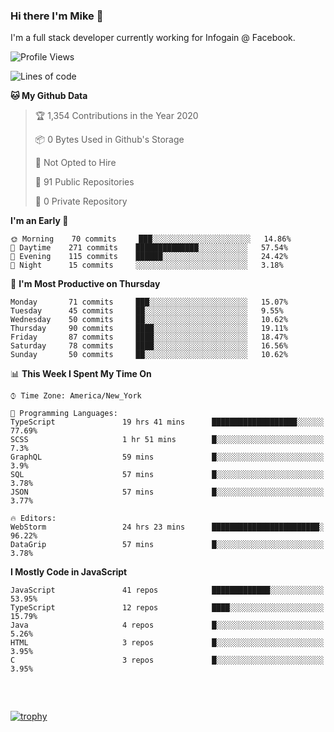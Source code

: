 ### Hi there I'm Mike 👋
I'm a full stack developer currently working for Infogain @ Facebook.

<!--START_SECTION:waka-->
![Profile Views](http://img.shields.io/badge/Profile%20Views-1-blue)

![Lines of code](https://img.shields.io/badge/From%20Hello%20World%20I%27ve%20Written-1.3%20million%20lines%20of%20code-blue)

**🐱 My Github Data** 

> 🏆 1,354 Contributions in the Year 2020
 > 
> 📦 0 Bytes Used in Github's Storage 
 > 
> 🚫 Not Opted to Hire
 > 
> 📜 91 Public Repositories
 > 
> 🔑 0 Private Repository 
 > 
**I'm an Early 🐤** 

```text
🌞 Morning    70 commits     ███░░░░░░░░░░░░░░░░░░░░░░   14.86% 
🌆 Daytime    271 commits    ██████████████░░░░░░░░░░░   57.54% 
🌃 Evening    115 commits    ██████░░░░░░░░░░░░░░░░░░░   24.42% 
🌙 Night      15 commits     ░░░░░░░░░░░░░░░░░░░░░░░░░   3.18%

```
📅 **I'm Most Productive on Thursday** 

```text
Monday       71 commits     ███░░░░░░░░░░░░░░░░░░░░░░   15.07% 
Tuesday      45 commits     ██░░░░░░░░░░░░░░░░░░░░░░░   9.55% 
Wednesday    50 commits     ██░░░░░░░░░░░░░░░░░░░░░░░   10.62% 
Thursday     90 commits     ████░░░░░░░░░░░░░░░░░░░░░   19.11% 
Friday       87 commits     ████░░░░░░░░░░░░░░░░░░░░░   18.47% 
Saturday     78 commits     ████░░░░░░░░░░░░░░░░░░░░░   16.56% 
Sunday       50 commits     ██░░░░░░░░░░░░░░░░░░░░░░░   10.62%

```


📊 **This Week I Spent My Time On** 

```text
⌚︎ Time Zone: America/New_York

💬 Programming Languages: 
TypeScript               19 hrs 41 mins      ███████████████████░░░░░░   77.69% 
SCSS                     1 hr 51 mins        █░░░░░░░░░░░░░░░░░░░░░░░░   7.3% 
GraphQL                  59 mins             █░░░░░░░░░░░░░░░░░░░░░░░░   3.9% 
SQL                      57 mins             █░░░░░░░░░░░░░░░░░░░░░░░░   3.78% 
JSON                     57 mins             █░░░░░░░░░░░░░░░░░░░░░░░░   3.77%

🔥 Editors: 
WebStorm                 24 hrs 23 mins      ████████████████████████░   96.22% 
DataGrip                 57 mins             █░░░░░░░░░░░░░░░░░░░░░░░░   3.78%

```

**I Mostly Code in JavaScript** 

```text
JavaScript               41 repos            █████████████░░░░░░░░░░░░   53.95% 
TypeScript               12 repos            ████░░░░░░░░░░░░░░░░░░░░░   15.79% 
Java                     4 repos             █░░░░░░░░░░░░░░░░░░░░░░░░   5.26% 
HTML                     3 repos             █░░░░░░░░░░░░░░░░░░░░░░░░   3.95% 
C                        3 repos             █░░░░░░░░░░░░░░░░░░░░░░░░   3.95%

```



<!--END_SECTION:waka-->

##### &nbsp;
[![trophy](https://github-profile-trophy.vercel.app/?username=uptonm&theme=dracula)](https://github.com/ryo-ma/github-profile-trophy)
